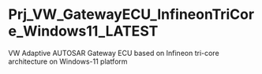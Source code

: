 # Prj_VW_GatewayECU_InfineonTriCore_Windows11_LATEST
VW Adaptive AUTOSAR Gateway ECU based on Infineon tri-core architecture on Windows-11 platform
